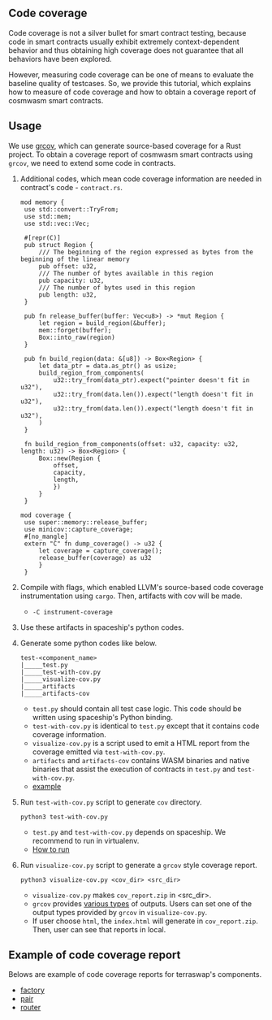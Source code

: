 ## Code coverage
Code coverage is not a silver bullet for smart contract testing, because code in smart contracts usually exhibit extremely context-dependent behavior and thus obtaining high coverage does not guarantee that all behaviors have been explored. 

However, measuring code coverage can be one of means to evaluate the baseline quality of testcases. So, we provide this tutorial, which explains how to measure of code coverage and how to obtain a coverage report of cosmwasm smart contracts.

## Usage
We use [grcov](https://github.com/mozilla/grcov), which can generate source-based coverage for a Rust project. To obtain a coverage report of cosmwasm smart contracts using `grcov`, we need to extend some code in contracts. 

1. Additional codes, which mean code coverage information are needed in contract's code - `contract.rs`.

   ```
   mod memory {
    use std::convert::TryFrom;
    use std::mem;
    use std::vec::Vec;

    #[repr(C)]
    pub struct Region {
        /// The beginning of the region expressed as bytes from the beginning of the linear memory
        pub offset: u32,
        /// The number of bytes available in this region
        pub capacity: u32,
        /// The number of bytes used in this region
        pub length: u32,
    }

    pub fn release_buffer(buffer: Vec<u8>) -> *mut Region {
        let region = build_region(&buffer);
        mem::forget(buffer);
        Box::into_raw(region)
    }

    pub fn build_region(data: &[u8]) -> Box<Region> {
        let data_ptr = data.as_ptr() as usize;
        build_region_from_components(
            u32::try_from(data_ptr).expect("pointer doesn't fit in u32"),
            u32::try_from(data.len()).expect("length doesn't fit in u32"),
            u32::try_from(data.len()).expect("length doesn't fit in u32"),
        )
    }

    fn build_region_from_components(offset: u32, capacity: u32, length: u32) -> Box<Region> {
        Box::new(Region {
            offset,
            capacity,
            length,
            })
        }
    }

   mod coverage {
    use super::memory::release_buffer;
    use minicov::capture_coverage;
    #[no_mangle]
    extern "C" fn dump_coverage() -> u32 {
        let coverage = capture_coverage();
        release_buffer(coverage) as u32
        }
    }

2. Compile with flags, which enabled LLVM's source-based code coverage instrumentation using `cargo`. Then, artifacts with cov will be made. 
   - `-C instrument-coverage`
3. Use these artifacts in spaceship's python codes.
4. Generate some python codes like below.

    ```
    test-<component_name>
    |_____test.py
    |_____test-with-cov.py
    |_____visualize-cov.py
    |_____artifacts
    |_____artifacts-cov
    ```
   - `test.py` should contain all test case logic. This code should be written using spaceship's Python binding.
   - `test-with-cov.py` is identical to `test.py` except that it contains code coverage information.
   - `visualize-cov.py` is a script used to emit a HTML report from the coverage emitted via `test-with-cov.py`.
   - `artifacts` and `artifacts-cov` contains WASM binaries and native binaries that assist the execution of contracts in `test.py` and `test-with-cov.py`.
   - [example](https://github.com/dream-academy/terraswap-tc)
5. Run `test-with-cov.py` script to generate `cov` directory.

    ```
    python3 test-with-cov.py
    ```
   - `test.py` and `test-with-cov.py` depends on spaceship. We recommend to run in virtualenv.
   - [How to run](https://github.com/pr0cf5/spaceship/tree/main/tutorials/building)
6. Run `visualize-cov.py` script to generate a `grcov` style coverage report.

    ```
    python3 visualize-cov.py <cov_dir> <src_dir>
    ```
    - `visualize-cov.py` makes `cov_report.zip` in <src_dir>.
    - `grcov` provides [various types](https://github.com/mozilla/grcov#alternative-reports) of outputs. Users can set one of the output types provided by `grcov` in `visualize-cov.py`.
    - If user choose `html`, the `index.html` will generate in `cov_report.zip`. Then, user can see that reports in local.
## Example of code coverage report
Belows are example of code coverage reports for terraswap's components.

- [factory](https://procfs-web3.github.io/terraswap-tc-coverage/factory/)
- [pair](https://procfs-web3.github.io/terraswap-tc-coverage/pair/)
- [router](https://procfs-web3.github.io/terraswap-tc-coverage/router/)
